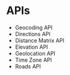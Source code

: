 # APIs

* Geocoding API
* Directions API 
* Distance Matrix API
* Elevation API
* Geolocation API
* Time Zone API
* Roads API
